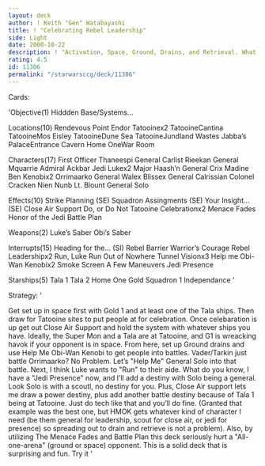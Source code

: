 ```yaml
---
layout: deck
author: ! Keith "Gen" Watabayashi
title: ! "Celebrating Rebel Leadership"
side: Light
date: 2000-10-22
description: ! "Activation, Space, Ground, Drains, and Retrieval. What more do you need?"
rating: 4.5
id: 11306
permalink: "/starwarsccg/deck/11306"
---
```

Cards: 

'Objective(1)
Hiddden Base/Systems...

Locations(10)
Rendevous Point
Endor
Tatooinex2
TatooineCantina
TatooineMos Eisley
TatooineDune Sea
TatooineJundland Wastes
Jabba’s PalaceEntrance Cavern
Home OneWar Room

Characters(17)
First Officer Thaneespi
General Carlist Rieekan
General Mquarrie
Admiral Ackbar
Jedi Lukex2
Major Haash’n
General Crix Madine
Ben Kenobix2
Orrimaarko
General Walex Blissex
General Calrissian
Colonel Cracken
Nien Nunb
Lt. Blount
General Solo

Effects(10)
Strike Planning (SE)
Squadron Assingments (SE)
Your Insight... (SE)
Close Air Support
Do, or Do Not
Tatooine Celebrationx2
Menace Fades
Honor of the Jedi
Battle Plan

Weapons(2)
Luke’s Saber
Obi’s Saber

Interrupts(15)
Heading for the... (SI)
Rebel Barrier
Warrior’s Courage
Rebel Leadershipx2
Run, Luke Run
Out of Nowhere
Tunnel Visionx3
Help me Obi-Wan Kenobix2
Smoke Screen
A Few Maneuvers
Jedi Presence

Starships(5)
Tala 1
Tala 2
Home One
Gold Squadron 1
Independance '

Strategy: '

Get set up in space first with Gold 1 and at least one of the Tala ships. Then draw for Tatooine sites to put people at for celebration. Once celebaration is up get out Close Air Support and hold the system with whatever ships you have. Ideally, the Super Mon and a Tala are at Tatooine, and G1 is wreacking havok if your opponent is in space. From here, set up Ground drains and use Help Me Obi-Wan Kenobi to get people into battles. Vader/Tarkin just battle Orrimaarko? No Problem. Let’s "Help Me" General Solo into that battle. Next, I think Luke wants to "Run" to their aide. What do you know, I have a "Jedi Presence" now, and I’ll add a destiny with Solo being a general. Look Solo is with a scoutl, no destiny for you. Plus, Close Air support lets me draw a power destiny, plus add another battle destiny because of Tala 1 being at Tatooine.
Just do tech like that and you’ll do fine. (Granted that example was the best one, but HMOK gets whatever kind of character I need (be them general for leadership, scout for close air, or jedi for presence) so spreading out to drain and retrieve is not a problem). Also, by utilizing The Menace Fades and Battle Plan this deck seriously hurt a "All-one-arena" (ground or space) opponent.
This is a solid deck that is surprising and fun. Try it '
